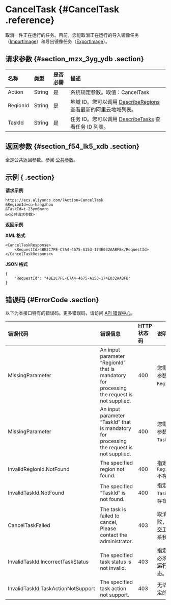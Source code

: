 # CancelTask {#CancelTask .reference}

取消一件正在运行的任务。目前，您能取消正在运行的导入镜像任务（[ImportImage](intl.zh-CN/API参考/镜像/ImportImage.md#)）和导出镜像任务（[ExportImage](intl.zh-CN/API参考/镜像/ExportImage.md#)）。

## 请求参数 {#section_mzx_3yg_ydb .section}

|名称|类型|是否必需|描述|
|:-|:-|:---|:-|
|Action|String|是|系统规定参数。取值：CancelTask|
|RegionId|String|是|地域 ID。您可以调用 [DescribeRegions](intl.zh-CN/API参考/地域/DescribeRegions.md#) 查看最新的阿里云地域列表。|
|TaskId|String|是|任务 ID。您可以调用 [DescribeTasks](intl.zh-CN/API参考/其他接口/DescribeTasks.md#) 查看任务 ID 列表。|

## 返回参数 {#section_f54_lk5_xdb .section}

全是公共返回参数。参阅 [公共参数](intl.zh-CN/API参考/调用方式/公共参数.md#commonResponseParameters)。

## 示例 { .section}

**请求示例** 

```
https://ecs.aliyuncs.com/?Action=CancelTask
&RegionId=cn-hangzhou
&TaskId=t-23ym6mvro
&<公共请求参数>
```

**返回示例** 

**XML 格式**

```
<CancelTaskResponse>
    <RequestId>4BE2C7FE-C7A4-4675-A153-174E032AABFB</RequestId>
</CancelTaskResponse>
```

 **JSON 格式** 

```
{
    "RequestId": "4BE2C7FE-C7A4-4675-A153-174E032AABFB"
}
```

## 错误码 {#ErrorCode .section}

以下为本接口特有的错误码。更多错误码，请访问 [API 错误中心](https://error-center.alibabacloud.com/status/product/Ecs)。

|错误代码|错误信息|HTTP 状态码|说明|
|:---|:---|:-------|:-|
|MissingParameter|An input parameter “RegionId” that is mandatory for processing the request is not supplied.|400|您需要指定参数 `RegionId`。|
|MissingParameter|An input parameter “TaskId” that is mandatory for processing the request is not supplied.|400|您需要指定参数 `TaskId`。|
|InvalidRegionId.NotFound|The specified region not found.|400|指定的 `RegionId` 不存在。|
|InvalidTaskId.NotFound|The specified “TaskId” is not found.|400|指定的 `TaskId` 不存在。|
|CancelTaskFailed|The task is failed to cancel, Please contact the administrator.|403|取消任务失败，请 [提交工单](https://workorder-intl.console.aliyun.com/#/ticket/createIndex) 联系我们。|
|InvalidTaskId.IncorrectTaskStatus|The specified task status is not invalid.|403|指定的任务必须处于 **运行中** 状态。|
|InvalidTaskId.TaskActionNotSupport|The specified task action not support.|403|无法取消指定的任务。|

